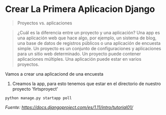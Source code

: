 # Crear La Primera Aplicacion Django

> Proyectos vs. aplicaciones

> ¿Cuál es la diferencia entre un proyecto y una aplicación? Una app es una aplicación web que hace algo, por ejemplo, un sistema de blog, una base de datos de registros públicos o una aplicación de encuesta simple. Un proyecto es un conjunto de configuraciones y aplicaciones para un sitio web determinado. Un proyecto puede contener aplicaciones múltiples. Una aplicación puede estar en varios proyectos.

Vamos a crear una aplicaciond de una encuesta

1. Creamos la app, para esto tenemos que estar en el directorio de nuestro proyecto 'firtsproyect'
```
python manage.py startapp poll
```



_Fuente: https://docs.djangoproject.com/es/1.11/intro/tutorial01/_


